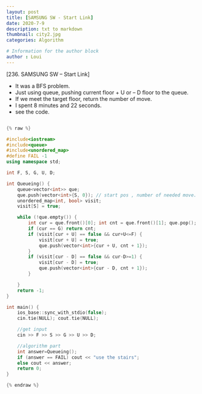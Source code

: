 ```yaml
---
layout: post
title: [SAMSUNG SW - Start Link]
date: 2020-7-9
description: txt to markdown
thumbnail: city2.jpg
categories: Algorithm

# Information for the author block
author : Loui
---
```


﻿[236. SAMSUNG SW – Start Link]
- It was a BFS problem.
- Just using queue, pushing current floor + U or – D floor to the queue.
- If we meet the target floor, return the number of move.
- I spent 8 minutes and 22 seconds.
- see the code.

```cpp

{% raw %}

#include<iostream>
#include<queue>
#include<unordered_map>
#define FAIL -1
using namespace std;

int F, S, G, U, D;

int Queueing() {
	queue<vector<int>> que;
	que.push(vector<int>{S, 0}); // start pos , number of needed move.
	unordered_map<int, bool> visit;
	visit[S] = true;

	while (!que.empty()) {
		int cur = que.front()[0]; int cnt = que.front()[1]; que.pop();
		if (cur == G) return cnt;
		if (visit[cur + U] == false && cur+U<=F) {
			visit[cur + U] = true;
			que.push(vector<int>{cur + U, cnt + 1});
		} 
		if (visit[cur - D] == false && cur-D>=1) {
			visit[cur - D] = true;
			que.push(vector<int>{cur - D, cnt + 1});
		} 

	}
	return -1;
}

int main() {
	ios_base::sync_with_stdio(false);
	cin.tie(NULL); cout.tie(NULL);

	//get input
	cin >> F >> S >> G >> U >> D;

	//algorithm part
	int answer=Queueing();
	if (answer == FAIL) cout << "use the stairs";
	else cout << answer;
	return 0;
}

{% endraw %}
```

